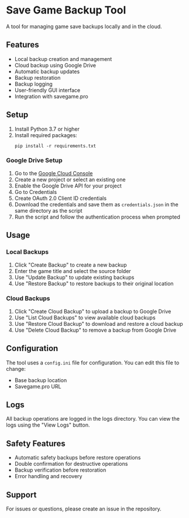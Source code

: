 # Save Game Backup Tool

A tool for managing game save backups locally and in the cloud.

## Features

- Local backup creation and management
- Cloud backup using Google Drive
- Automatic backup updates
- Backup restoration
- Backup logging
- User-friendly GUI interface
- Integration with savegame.pro

## Setup

1. Install Python 3.7 or higher
2. Install required packages:
   ```
   pip install -r requirements.txt
   ```

### Google Drive Setup

1. Go to the [Google Cloud Console](https://console.cloud.google.com/)
2. Create a new project or select an existing one
3. Enable the Google Drive API for your project
4. Go to Credentials
5. Create OAuth 2.0 Client ID credentials
6. Download the credentials and save them as `credentials.json` in the same directory as the script
7. Run the script and follow the authentication process when prompted

## Usage

### Local Backups

1. Click "Create Backup" to create a new backup
2. Enter the game title and select the source folder
3. Use "Update Backup" to update existing backups
4. Use "Restore Backup" to restore backups to their original location

### Cloud Backups

1. Click "Create Cloud Backup" to upload a backup to Google Drive
2. Use "List Cloud Backups" to view available cloud backups
3. Use "Restore Cloud Backup" to download and restore a cloud backup
4. Use "Delete Cloud Backup" to remove a backup from Google Drive

## Configuration

The tool uses a `config.ini` file for configuration. You can edit this file to change:
- Base backup location
- Savegame.pro URL

## Logs

All backup operations are logged in the logs directory. You can view the logs using the "View Logs" button.

## Safety Features

- Automatic safety backups before restore operations
- Double confirmation for destructive operations
- Backup verification before restoration
- Error handling and recovery

## Support

For issues or questions, please create an issue in the repository. 